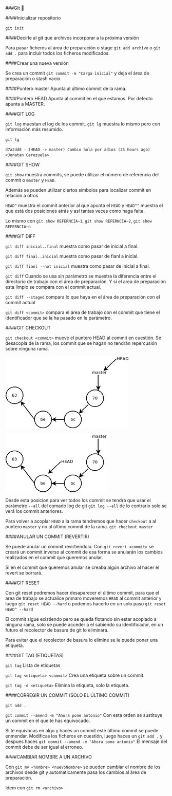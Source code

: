 ###Git :rocket:

####Inicializar repositorio

`git init`

####Decirle al git que archivos incorporar a la próxima versión

Para pasar ficheros al área de preparación o stage `git add archivo` o `git add .` para incluir todos los ficheros modificados.

####Crear una nueva versión

Se crea un commit `git commit -m "Carga inicial"` y deja el área de preparación o stash vacío.

####Puntero master
Apunta al último commit de la rama.

####Puntero HEAD
Apunta al commit en el que estamos. Por defecto apunta a MASTER.

####GIT LOG

`git log` muestan el log de los commit. `git lg` muestra lo mismo pero con información más resumido.

`git lg`

`d7a2dd8 - (HEAD -> master) Cambio hola por adios (25 hours ago) <Jonatan Cerezuela>`

####GIT SHOW

`git show` muestra commits, se puede utilizar el número de referencia del commit o `master` y `HEAD`.

Además se pueden utilizar ciertos símbolos para localizar commit en relación a otros

`HEAD^` muestra el commit anterior al que apunta el `HEAD` y `HEAD^^` muestra el que está dos posiciones atrás y así tantas veces como haga falta.

Lo mismo con `git show REFERNCIA~1`, `git show REFERNCIA~2`, `git show REFERNCIA~n`


####GIT DIFF

`git diff inicial..final` muestra como pasar de inicial a final.

`git diff final..inicial` muestra como pasar de fianl a inicial.

`git diff fianl --not inicial` muestra como pasar de inicial a final.

`git diff` Cuando se usa sin parámetro se muestra la diferencia entre el directorio de trabajo con el área de preparación. Y si el area de preparación esta limpio se compara con el commit actual.

`git diff --staged` compara lo que haya en el área de preparación con el commit actual

`git diff <commit>` compara el área de trabajo con el commit que tiene el identificador que se la ha pasado en le parámetro.

####GIT CHECKOUT

`git checkout <commit>` mueve el puntero HEAD al commit en cuestión.
Se desacopla de la rama, los commit que se hagan no tendrán repercusión sobre ninguna rama.

![alt tag](Diagrama1.png)

![alt tag](Diagrama2.png)


Desde esta posicion para ver todos los commit se tendrá que usar el parámetro `--all` del comado log de git `git log --all` de lo contrario solo se verá los commit anteriores.

Para volver a acoplar `HEAD` a la rama tendremos que hacer `checkout` a al puntero `master` y no al último commit de la rama. `git checkout master`

####ANULAR UN COMMIT (REVERTIR)

Se puede anular un commit revirtiendolo. Con `git revert <commit>` se creará un commit inverso al commit de esa forma se anularán los cambios realizados en el commit que queremos anular.

Si en el commit que queremos anular se creaba algún archivo al hacer el revert se borrará.

####GIT RESET

Con git reset podremos hacer desaparecer el último commit, para que el area de trabajo se actualice primaro moveremos `HEAD` al commit anterior y luego `git reset HEAD --hard` o podemos hacerlo en un solo paso `git reset HEAD^ --hard`

El commit sigue existiendo pero se queda flotando sin estar acoplado a ninguna rama, solo se puede acceder a el sabiendo su identificador, en un futuro el recolector de basura de git lo eliminará.

Para evitar que el recolector de basura lo elimine se le puede poner una etiqueta.

####GIT TAG (ETIQUETAS)

`git tag` Lista de etiquetas

`git tag <etiqueta> <commit>` Crea una etiqueta sobre un commit.

`git tag -d <etiqueta>` Elimina la etiqueta, solo la etiqueta.

####CORREGIR UN COMMIT (SOLO EL ÚLTIMO COMMIT)

`git add .`

`git commit --amend -m "Ahora pone antonio"` Con esta orden se sustituye un commit en el que te has equivocado.

Si te equivocas en algo y haces un commit este último commit se puede enmendar. Modificas los ficheros en cuestión, luego haces un `git add .` y despues haces `git commit --amend -m "Ahora pone antonio"` El mensaje del commit debe de ser igual al erroneo.

####CAMBIAR NOMBRE A UN ARCHIVO

Con `git mv <nombre> <nuevoNombre>` se pueden cambiar el nombre de los archivos desde git y automaticamente pasa los cambios al área de preparación.

Idem con `git rm <archivo>`
